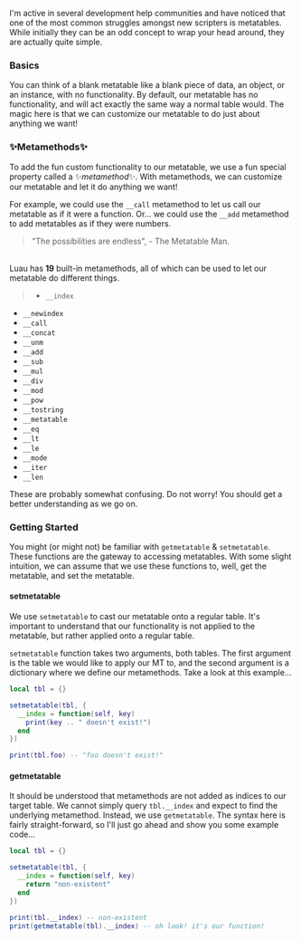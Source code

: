 I\'m active in several development help communities and have noticed that one of the most common struggles amongst new scripters is metatables. While initially they can be an odd concept to wrap your head around, they are actually quite simple.

### Basics
You can think of a blank metatable like a blank piece of data, an object, or an instance, with no functionality. By default, our metatable has no functionality, and will act exactly the same way a normal table would. The magic here is that we can customize our metatable to do just about anything we want!

### ✨Metamethods✨

To add the fun custom functionality to our metatable, we use a fun special property called a ✨*metamethod*✨. With metamethods, we can customize our metatable and let it do anything we want!

For example, we could use the `__call` metamethod to let us call our metatable as if it were a function. Or... we could use the `__add` metamethod to add metatables as if they were numbers.

>"The possibilities are endless", - The Metatable Man.

\
Luau has __19__ built-in metamethods, all of which can be used to let our metatable do different things.
>* `__index`
* `__newindex`
* `__call`
* `__concat`
* `__unm`
* `__add`
* `__sub`
* `__mul`
* `__div`
* `__mod`
* `__pow`
* `__tostring`
* `__metatable`
* `__eq`
* `__lt`
* `__le`
* `__mode`
* `__iter`
* `__len`

These are probably somewhat confusing. Do not worry! You should get a better understanding as we go on.

### Getting Started

You might (or might not) be familiar with `getmetatable` & `setmetatable`. These functions are the gateway to accessing metatables. With some slight intuition, we can assume that we use these functions to, well, get the metatable, and set the metatable.

#### setmetatable
We use `setmetatable` to cast our metatable onto a regular table. It\'s important to understand that our functionality is not applied to the metatable, but rather applied onto a regular table.

`setmetatable` function takes two arguments, both tables. The first argument is the table we would like to apply our MT to, and the second argument is a dictionary where we define our metamethods. Take a look at this example...

```lua
local tbl = {}

setmetatable(tbl, {
  __index = function(self, key)
    print(key .. " doesn't exist!")
  end
})

print(tbl.foo) -- "foo doesn't exist!"
```

#### getmetatable
It should be understood that metamethods are not added as indices to our target table. We cannot simply query `tbl.__index` and expect to find the underlying metamethod. Instead, we use `getmetatable`. The syntax here is fairly straight-forward, so I'll just go ahead and show you some example code...
```lua
local tbl = {}

setmetatable(tbl, {
  __index = function(self, key)
    return "non-existent"
  end
})

print(tbl.__index) -- non-existent
print(getmetatable(tbl).__index) -- oh look! it's our function!
```


